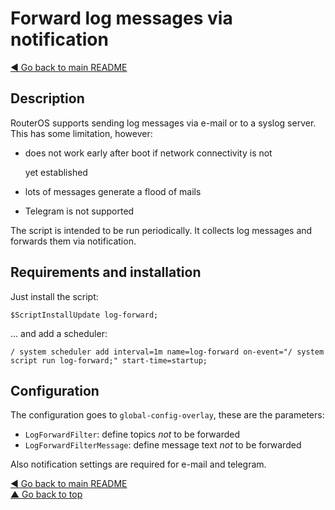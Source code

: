 # Forward log messages via notification

[◀ Go back to main README](../)

## Description

RouterOS supports sending log messages via e-mail or to a syslog server. This has some limitation, however:

* does not work early after boot if network connectivity is not

  yet established

* lots of messages generate a flood of mails
* Telegram is not supported

The script is intended to be run periodically. It collects log messages and forwards them via notification.

## Requirements and installation

Just install the script:

```text
$ScriptInstallUpdate log-forward;
```

... and add a scheduler:

```text
/ system scheduler add interval=1m name=log-forward on-event="/ system script run log-forward;" start-time=startup;
```

## Configuration

The configuration goes to `global-config-overlay`, these are the parameters:

* `LogForwardFilter`: define topics _not_ to be forwarded
* `LogForwardFilterMessage`: define message text _not_ to be forwarded

Also notification settings are required for e-mail and telegram.

[◀ Go back to main README](../)  
[▲ Go back to top](log-forward.md#top)

